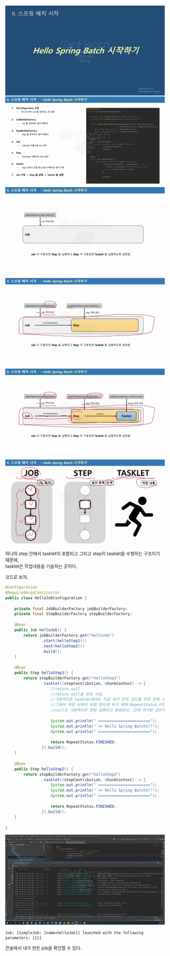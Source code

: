 ![img_6.png](img_6.png)
![img_7.png](img_7.png)
![img_8.png](img_8.png)
![img_9.png](img_9.png)
![img_10.png](img_10.png)
![img_11.png](img_11.png)
하나의 step 안에서 tasklet이 포함되고 그리고 step이 tasklet을 수행하는 구조이기 때문에, <br>
tasklet은 작업내용을 기술하는 곳이다. <br>

코드로 보자. <br>
```java
@Configuration
@RequiredArgsConstructor
public class HelloJobConfiguration {

    private final JobBuilderFactory jobBuilderFactory;
    private final StepBuilderFactory stepBuilderFactory;

    @Bean
    public Job helloJob() {
        return jobBuilderFactory.get("helloJob")
                .start(helloStep1())
                .next(helloStep2())
                .build();
    }

    @Bean
    public Step helloStep1() {
        return stepBuilderFactory.get("helloStep1")
                .tasklet((stepContribution, chunkContext) -> {
                    //return null
                    //return null을 안한 이유.
                    //기본적으로 tasklet에서는 지금 여기 안의 코드를 무한 반복 시킨다.
                    //그래서 무한 반복이 되면 안되게 하기 위해 RepeatStatus.FINISHED 이걸 넣은 것이다.
                    //null도 기본적으로 한번 실행되고 종료된다. 근데 이거랑 같은게 RepeatStatus.FINISHED이다.

                    System.out.println(" =======================");
                    System.out.println(" >> Hello Spring Batch1!!");
                    System.out.println(" =======================");

                    return RepeatStatus.FINISHED;
                }).build();
    }

    @Bean
    public Step helloStep2() {
        return stepBuilderFactory.get("helloStep2")
                .tasklet((stepContribution, chunkContext) -> {
                    System.out.println(" =======================");
                    System.out.println(" >> Hello Spring Batch2!!");
                    System.out.println(" =======================");

                    return RepeatStatus.FINISHED;
                }).build();
    }

}
```
![img_12.png](img_12.png)
```
Job: [SimpleJob: [name=helloJob]] launched with the following parameters: [{}]
```
콘솔에서 내가 만든 job을 확인할 수 있다.
